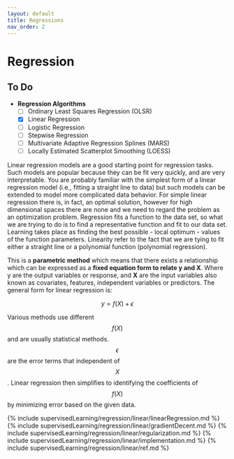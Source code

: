 ```yaml
---
layout: default
title: Regressions
nav_order: 2
---
```


# Regression

## To Do
- **Regression Algorithms**
	- [ ] Ordinary Least Squares Regression (OLSR)
	- [x] Linear Regression
	- [ ] Logistic Regression
	- [ ] Stepwise Regression
	- [ ] Multivariate Adaptive Regression Splines (MARS)
	- [ ] Locally Estimated Scatterplot Smoothing (LOESS)

Linear regression models are a good starting point for regression tasks. Such models are popular because they can be fit very quickly, and are very interpretable. You are probably familiar with the simplest form of a linear regression model (i.e., fitting a straight line to data) but such models can be extended to model more complicated data behavior.  For simple linear regression there is, in fact, an optimal solution, however for high dimensional spaces there are none and we need to regard the problem as an optimization problem. Regression fits a function to the data set, so what we are trying to do is to find a representative function and fit to our data set. Learning takes place as finding the best possible - local optimum - values of the function parameters. Linearity refer to the fact that we are tying to fit either a straight line or a polynomial function (polynomial regression).

This is a **parametric method** which means that there exists a relationship which can be expressed as a **fixed equation form to relate y and X**.  Where y are the output variables or response, and **X** are the input variables also known as covariates, features, independent variables or predictors.  The general form for linear regression is:

$$ y = f(X) + \epsilon$$

Various methods use different $$f(X)$$ and are usually statistical methods.  $$\epsilon$$ are the error terms that independent of $$X$$.  Linear regression then simplifies to identifying the coefficients of $$f(X)$$ by minimizing error based on the given data.

[//]: # (Linear Regression)
{% include supervisedLearning/regression/linear/linearRegression.md %}
{% include supervisedLearning/regression/linear/gradientDecent.md %}
{% include supervisedLearning/regression/linear/regularization.md %}
{% include supervisedLearning/regression/linear/implementation.md %}
{% include supervisedLearning/regression/linear/ref.md %}
